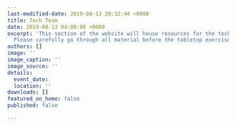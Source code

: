 ```yaml
---
last-modified-date: 2019-08-13 20:32:44 +0000
title: Tech Team
date: 2019-08-13 04:00:00 +0000
excerpt: 'This section of the website will house resources for the technology team.
  Please carefully go through all material before the tabletop exercise '
authors: []
image: ''
image_caption: ''
image_source: ''
details:
  event_date: 
  location: ''
downloads: []
featured_on_home: false
published: false

---
```

